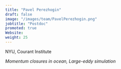 ```yaml
---
title: "Pavel Perezhogin"
draft: false
image: "/images/team/PavelPerezhogin.png"
jobtitle: "Postdoc"
promoted: true
Website:  
weight: 25
---
```



NYU, Courant Institute

*Momentum closures in ocean, Large-eddy simulation*


